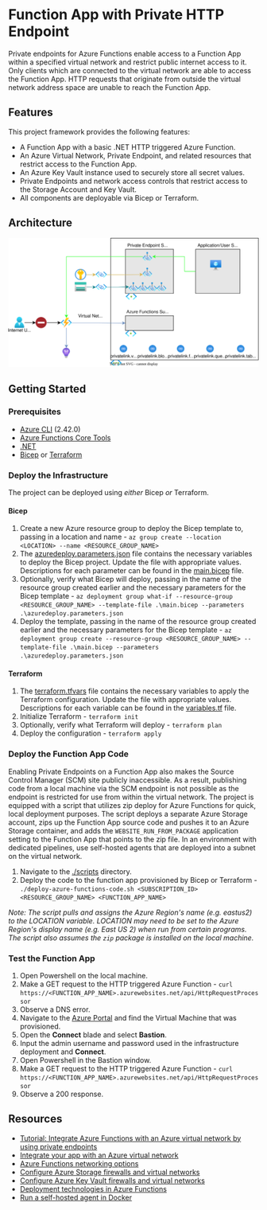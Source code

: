 # Function App with Private HTTP Endpoint

Private endpoints for Azure Functions enable access to a Function App within a specified virtual network and restrict public internet access to it. Only clients which are connected to the virtual network are able to access the Function App. HTTP requests that originate from outside the virtual network address space are unable to reach the Function App.

## Features

This project framework provides the following features:

* A Function App with a basic .NET HTTP triggered Azure Function.
* An Azure Virtual Network, Private Endpoint, and related resources that restrict access to the Function App.
* An Azure Key Vault instance used to securely store all secret values.
* Private Endpoints and network access controls that restrict access to the Storage Account and Key Vault.
* All components are deployable via Bicep or Terraform.

## Architecture

![Architecture diagram](./media/architectureDiagram.svg)

## Getting Started

### Prerequisites

* [Azure CLI](https://docs.microsoft.com/cli/azure/install-azure-cli) (2.42.0)
* [Azure Functions Core Tools](https://docs.microsoft.com/azure/azure-functions/functions-run-local?tabs=windows%2Ccsharp%2Cbash#install-the-azure-functions-core-tools)
* [.NET](https://docs.microsoft.com/dotnet/core/install/)
* [Bicep](https://docs.microsoft.com/azure/azure-resource-manager/bicep/install) or [Terraform](https://www.terraform.io/downloads.html)

### Deploy the Infrastructure

The project can be deployed using _either_ Bicep _or_ Terraform.

#### Bicep

1. Create a new Azure resource group to deploy the Bicep template to, passing in a location and name - `az group create --location <LOCATION> --name <RESOURCE_GROUP_NAME>`
2. The [azuredeploy.parameters.json](./IaC/bicep/azuredeploy.parameters.json) file contains the necessary variables to deploy the Bicep project. Update the file with appropriate values. Descriptions for each parameter can be found in the [main.bicep](./IaC/bicep/main.bicep) file.
3. Optionally, verify what Bicep will deploy, passing in the name of the resource group created earlier and the necessary parameters for the Bicep template - `az deployment group what-if --resource-group <RESOURCE_GROUP_NAME> --template-file .\main.bicep --parameters .\azuredeploy.parameters.json`
4. Deploy the template, passing in the name of the resource group created earlier and the necessary parameters for the Bicep template - `az deployment group create --resource-group <RESOURCE_GROUP_NAME> --template-file .\main.bicep --parameters .\azuredeploy.parameters.json`

#### Terraform

1. The [terraform.tfvars](./IaC/terraform/terraform.tfvars) file contains the necessary variables to apply the Terraform configuration. Update the file with appropriate values. Descriptions for each variable can be found in the [variables.tf](./IaC/terraform/variables.tf) file.
2. Initialize Terraform - `terraform init`
3. Optionally, verify what Terraform will deploy - `terraform plan`
4. Deploy the configuration - `terraform apply`

### Deploy the Function App Code

Enabling Private Endpoints on a Function App also makes the Source Control Manager (SCM) site publicly inaccessible. As a result, publishing code from a local machine via the SCM endpoint is not possible as the endpoint is restricted for use from within the virtual network. The project is equipped with a script that utilizes zip deploy for Azure Functions for quick, local deployment purposes. The script deploys a separate Azure Storage account, zips up the Function App source code and pushes it to an Azure Storage container, and adds the `WEBSITE_RUN_FROM_PACKAGE` application setting to the Function App that points to the zip file. In an environment with dedicated pipelines, use self-hosted agents that are deployed into a subnet on the virtual network.

1. Navigate to the [./scripts](./scripts) directory.
2. Deploy the code to the function app provisioned by Bicep or Terraform - `./deploy-azure-functions-code.sh <SUBSCRIPTION_ID> <RESOURCE_GROUP_NAME> <FUNCTION_APP_NAME>`

_Note: The script pulls and assigns the Azure Region's name (e.g. eastus2) to the LOCATION variable. LOCATION may need to be set to the Azure Region's display name (e.g. East US 2) when run from certain programs. The script also assumes the `zip` package is installed on the local machine._

### Test the Function App

1. Open Powershell on the local machine.
2. Make a GET request to the HTTP triggered Azure Function - `curl https://<FUNCTION_APP_NAME>.azurewebsites.net/api/HttpRequestProcessor`
3. Observe a DNS error.
4. Navigate to the [Azure Portal](https://portal.azure.com) and find the Virtual Machine that was provisioned.
5. Open the **Connect** blade and select **Bastion**.
6. Input the admin username and password used in the infrastructure deployment and **Connect**.
7. Open Powershell in the Bastion window.
8. Make a GET request to the HTTP triggered Azure Function - `curl https://<FUNCTION_APP_NAME>.azurewebsites.net/api/HttpRequestProcessor`
9. Observe a 200 response.

## Resources

* [Tutorial: Integrate Azure Functions with an Azure virtual network by using private endpoints](https://docs.microsoft.com/azure/azure-functions/functions-create-vnet)
* [Integrate your app with an Azure virtual network](https://docs.microsoft.com/azure/app-service/overview-vnet-integration)
* [Azure Functions networking options](https://docs.microsoft.com/azure/azure-functions/functions-networking-options)
* [Configure Azure Storage firewalls and virtual networks](https://docs.microsoft.com/azure/storage/common/storage-network-security)
* [Configure Azure Key Vault firewalls and virtual networks](https://docs.microsoft.com/en-us/azure/key-vault/general/network-security)
* [Deployment technologies in Azure Functions](https://docs.microsoft.com/azure/azure-functions/functions-deployment-technologies)
* [Run a self-hosted agent in Docker](https://docs.microsoft.com/azure/devops/pipelines/agents/docker?view=azure-devops)
